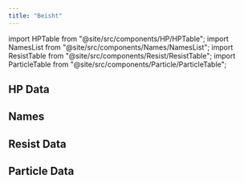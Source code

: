 ```yaml
---
title: "Beisht"
---
```


import HPTable from "@site/src/components/HP/HPTable";
import NamesList from "@site/src/components/Names/NamesList";
import ResistTable from "@site/src/components/Resist/ResistTable";
import ParticleTable from "@site/src/components/Particle/ParticleTable";

## HP Data

<HPTable item_key="beisht" data_src="enemy" />

## Names

<NamesList item_key="beisht" data_src="enemy" />

## Resist Data

<ResistTable item_key="beisht" data_src="enemy" />

## Particle Data

<ParticleTable item_key="beisht" data_src="enemy" />